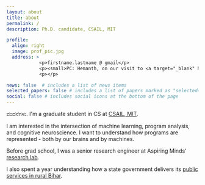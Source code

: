 ```yaml
---
layout: about
title: about
permalink: /
description: Ph.D. candidate, CSAIL, MIT

profile:
  align: right
  image: prof_pic.jpg
  address: >
            <p>firstname.lastname @ gmail</p>
            <p><small>PC: Hemanth, on our visit to <a target="_blank" href="https://en.wikipedia.org/wiki/Kuppalli">Kuppalli.</a></small></p>
            <p></p>

news: false  # includes a list of news items
selected_papers: false # includes a list of papers marked as "selected={true}"
social: false # includes social icons at the bottom of the page
---
```


<p>ವಂದನೆಗಳು. I'm a graduate student in CS at <a href="http://www.csail.mit.edu/">CSAIL, MIT</a>.</p>

<p>I am interested in the intersection of machine learning, program analysis, and cognitive neuroscience. I want to understand how programs are represented - both by our brains and by machines. 
</p>

<p>Before grad school, I was a senior research engineer at Aspiring Minds' <a target="_blank" href="http://research.aspiringminds.com">research lab</a>.

I also spent a year understanding how a state government delivers its <a target="_blank" href="http://sevasetu.org/">public services in rural Bihar</a>.</p>

